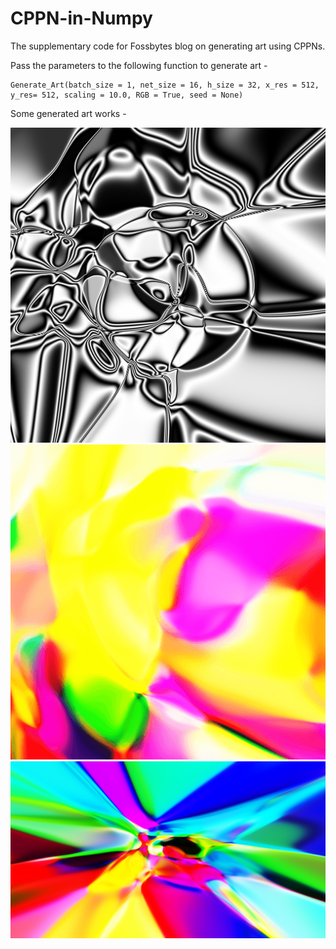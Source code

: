# CPPN-in-Numpy

The supplementary code for Fossbytes blog on generating art using CPPNs.

Pass the parameters to the following function to generate art -

```
Generate_Art(batch_size = 1, net_size = 16, h_size = 32, x_res = 512, y_res= 512, scaling = 10.0, RGB = True, seed = None)
```
Some generated art works -

![Alt][1]
![Alt][2]
![Alt][3]

[1]: https://github.com/AntixK/CPPN-in-Numpy/blob/master/CPNN_GS.png
[2]: https://github.com/AntixK/CPPN-in-Numpy/blob/master/CPPN_RGB_2.png
[3]: https://github.com/AntixK/CPPN-in-Numpy/blob/master/art1.png
